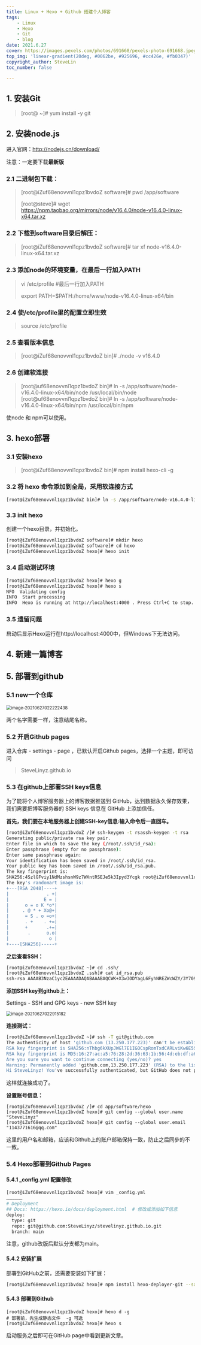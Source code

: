 ```yaml
---
title: Linux + Hexo + Github 搭建个人博客
tags: 
    - Linux
    - Hexo
    - Git
    - blog
date: 2021.6.27
cover: https://images.pexels.com/photos/691668/pexels-photo-691668.jpeg?auto=compress&cs=tinysrgb&dpr=2&w=500
top_img: 'linear-gradient(20deg, #0062be, #925696, #cc426e, #fb0347)'
copyright_author: SteveLin
toc_number: false

---
```




## 1.  安装Git

> [root@ ~]# yum install -y git  

## 2.  安装node.js

进入官网：http://nodejs.cn/download/ 

注意：一定要下载**最新版**

### 2.1 二进制包下载：

> [root@iZuf68enovvnl1qpz1bvdoZ software]# pwd
> /app/software
>
> [root@steve]# wget https://npm.taobao.org/mirrors/node/v16.4.0/node-v16.4.0-linux-x64.tar.xz

### 2.2 下载到software目录后解压：

> [root@iZuf68enovvnl1qpz1bvdoZ software]# tar xf node-v16.4.0-linux-x64.tar.xz 

### 2.3 添加node的环境变量，在最后一行加入PATH

> vi /etc/profile #最后一行加入PATH 
>
> export PATH=$PATH:/home/www/node-v16.4.0-linux-x64/bin

### 2.4 使/etc/profile里的配置立即生效

> source /etc/profile

### 2.5 查看版本信息

> [root@iZuf68enovvnl1qpz1bvdoZ bin]# ./node -v
> v16.4.0

### 2.6 创建软连接

> [root@uf68enovvnl1qpz1bvdoZ bin]# ln -s /app/software/node-v16.4.0-linux-x64/bin/node /usr/local/bin/node
> [root@uf68enovvnl1qpz1bvdoZ bin]# ln -s /app/software/node-v16.4.0-linux-x64/bin/npm /usr/local/bin/npm

使node 和 npm可以使用。

## 3.  hexo部署

### 3.1 安装hexo

> [root@iZuf68enovvnl1qpz1bvdoZ bin]# npm install hexo-cli -g

### 3.2 将 hexo 命令添加到全局，采用软连接方式

``` bash
[root@iZuf68enovvnl1qpz1bvdoZ bin]# ln -s /app/software/node-v16.4.0-linux-x64/lib/node_modules/hexo-cli/bin/hexo /usr/local/bin/hexo
```

### 3.3 init hexo

创建一个hexo目录，并初始化。

```bash 
[root@iZuf68enovvnl1qpz1bvdoZ software]# mkdir hexo
[root@iZuf68enovvnl1qpz1bvdoZ software]# cd hexo
[root@iZuf68enovvnl1qpz1bvdoZ hexo]# hexo init
```

### 3.4 启动测试环境

```bash
[root@iZuf68enovvnl1qpz1bvdoZ hexo]# hexo g
[root@iZuf68enovvnl1qpz1bvdoZ hexo]# hexo s
NFO  Validating config
INFO  Start processing
INFO  Hexo is running at http://localhost:4000 . Press Ctrl+C to stop.
```

### 3.5 遗留问题

启动后显示Hexo运行在http://localhost:4000中，但Windows下无法访问。

## 4. 新建一篇博客

## 5. 部署到github

### 5.1 new一个仓库

<img src="https://raw.githubusercontent.com/SteveLinyz/image-host-for-typora/master/img/20210627022222.png" alt="image-20210627022222438" style="zoom:80%;" />

两个名字需要一样，注意结尾名称。

### 5.2 开启Github pages

进入仓库 - settings - page ，已默认开启Github pages，选择一个主题，即可访问

> SteveLinyz.github.io

### 5.3 在github上部署SSH keys信息

为了能将个人博客服务器上的博客数据推送到 GitHub，达到数据永久保存效果，我们需要把博客服务器的 SSH keys 信息在 GitHub 上添加信任。

**首先，我们要在本地服务器上创建SSH-key信息:输入命令后一直回车。**

```bash
[root@iZuf68enovvnl1qpz1bvdoZ /]# ssh-keygen -t rsassh-keygen -t rsa
Generating public/private rsa key pair.
Enter file in which to save the key (/root/.ssh/id_rsa): 
Enter passphrase (empty for no passphrase): 
Enter same passphrase again: 
Your identification has been saved in /root/.ssh/id_rsa.
Your public key has been saved in /root/.ssh/id_rsa.pub.
The key fingerprint is:
SHA256:4SzlGFviy1NdMzshsnW9z7WXntRSEJe5k3Ipyd3Ycgk root@iZuf68enovvnl1qpz1bvdoZ
The key's randomart image is:
+---[RSA 2048]----+
|              . +|
|             E = |
|      o = o K *o*|
|     . @ * + Xo@+|
|      = S . o =o+|
|      . +    . +=|
|      +       .+=|
|       .      o.o|
|               o |
+----[SHA256]-----+
```

**之后查看SSH：**

```bash
[root@iZuf68enovvnl1qpz1bvdoZ ~]# cd .ssh/
[root@iZuf68enovvnl1qpz1bvdoZ .ssh]# cat id_rsa.pub
ssh-rsa AAAAB3NzaC1yc2EAAAADAQABAAABAQCWK+X3w3ODYagL6FyhNREZWcWZY/3Y709GKYXVFZrXTsJx/zDVOtKKQW97WIX8Nw4/36jo6AY9jWKWwEyjiuTBQILmq9imowBHETVS5ETqbZlINY2oUmyfY9IVlBAJ/paERzS8kik/8Fi5RralQddAQV9k3/L/tTHY1CPxS+W6zFksfH2kgvpDGZBK5PvCjKHxFaYnN5wBjfGt5HIbVoeSLlg8XMNCbwPBEPweDUWsAncfA4cJ+1doNdah0jcQM3LwVIdwl2itEKnwq8WuHkR+DEGpRxA1Xon+tWNHvY9tnFWZf3/8jWY36W4EK5Rwqw2aELeVGvKnS4ybH7EPk7tP root@iZuf68enovvnl1qpz1bvdoZ
```

**添加SSH key到github上：**

Settings - SSH and GPG keys - new SSH key

<img src="https://raw.githubusercontent.com/SteveLinyz/image-host-for-typora/master/img/20210627022915.png" alt="image-20210627022915182" style="zoom:80%;" />

**连接测试：**

```bash
[root@iZuf68enovvnl1qpz1bvdoZ ~]# ssh -T git@github.com
The authenticity of host 'github.com (13.250.177.223)' can't be established.
RSA key fingerprint is SHA256:nThbg6kXUpJWGl7E1IGOCspRomTxdCARLviKw6E5SY8.
RSA key fingerprint is MD5:16:27:ac:a5:76:28:2d:36:63:1b:56:4d:eb:df:a6:48.
Are you sure you want to continue connecting (yes/no)? yes
Warning: Permanently added 'github.com,13.250.177.223' (RSA) to the list of known hosts.
Hi SteveLinyz! You've successfully authenticated, but GitHub does not provide shell access.
```

这样就连接成功了。

**设置账号信息：**

```bahs
[root@iZuf68enovvnl1qpz1bvdoZ /]# cd app/software/hexo
[root@iZuf68enovvnl1qpz1bvdoZ hexo]# git config --global user.name "SteveLinyz"
[root@iZuf68enovvnl1qpz1bvdoZ hexo]# git config --global user.email "1143771616@qq.com"
```

这里的用户名和邮箱，应该和Github上的账户邮箱保持一致，防止之后同步的不一致。

### 5.4 Hexo部署到Github Pages

#### 5.4.1 _config.yml 配置修改

```bash
[root@iZuf68enovvnl1qpz1bvdoZ hexo]# vim _config.yml
………………
# Deployment
## Docs: https://hexo.io/docs/deployment.html  # 修改或添加如下信息
deploy:
  type: git
  repo: git@github.com:SteveLinyz/stevelinyz.github.io.git
  branch: main
```

注意，github改版后默认分支都为main。

#### 5.4.2 安装扩展

部署到GitHub之前，还需要安装如下扩展：

```bash
[root@iZuf68enovvnl1qpz1bvdoZ hexo]# npm install hexo-deployer-git --save
```

#### 5.4.3 部署到Github

```bahs
[root@iZuf68enovvnl1qpz1bvdoZ hexo]# hexo d -g 
# 部署前，先生成静态文件  -g 可选
[root@iZuf68enovvnl1qpz1bvdoZ hexo]# hexo s
```

启动服务之后即可在GitHub page中看到更新文章。
